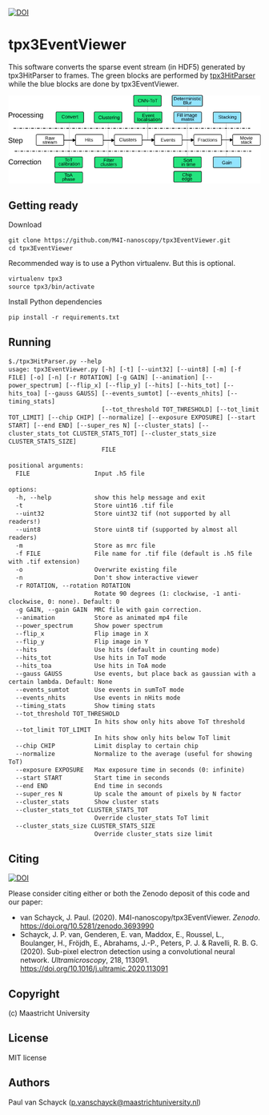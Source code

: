 [![DOI](https://zenodo.org/badge/112339162.svg)](https://zenodo.org/badge/latestdoi/112339162)
# tpx3EventViewer

This software converts the sparse event stream (in HDF5) generated by tpx3HitParser to frames. 
The green blocks are performed by [tpx3HitParser](https://github.com/M4I-nanoscopy/tpx3HitParser) while the blue blocks are done by tpx3EventViewer.

![Processing](processing.svg)


## Getting ready

Download

```
git clone https://github.com/M4I-nanoscopy/tpx3EventViewer.git
cd tpx3EventViewer
```

Recommended way is to use a Python virtualenv. But this is optional.

```
virtualenv tpx3
source tpx3/bin/activate
```

Install Python dependencies

```
pip install -r requirements.txt
```

## Running

```
$./tpx3HitParser.py --help
usage: tpx3EventViewer.py [-h] [-t] [--uint32] [--uint8] [-m] [-f FILE] [-o] [-n] [-r ROTATION] [-g GAIN] [--animation] [--power_spectrum] [--flip_x] [--flip_y] [--hits] [--hits_tot] [--hits_toa] [--gauss GAUSS] [--events_sumtot] [--events_nhits] [--timing_stats]
                          [--tot_threshold TOT_THRESHOLD] [--tot_limit TOT_LIMIT] [--chip CHIP] [--normalize] [--exposure EXPOSURE] [--start START] [--end END] [--super_res N] [--cluster_stats] [--cluster_stats_tot CLUSTER_STATS_TOT] [--cluster_stats_size CLUSTER_STATS_SIZE]
                          FILE

positional arguments:
  FILE                  Input .h5 file

options:
  -h, --help            show this help message and exit
  -t                    Store uint16 .tif file
  --uint32              Store uint32 tif (not supported by all readers!)
  --uint8               Store uint8 tif (supported by almost all readers)
  -m                    Store as mrc file
  -f FILE               File name for .tif file (default is .h5 file with .tif extension)
  -o                    Overwrite existing file
  -n                    Don't show interactive viewer
  -r ROTATION, --rotation ROTATION
                        Rotate 90 degrees (1: clockwise, -1 anti-clockwise, 0: none). Default: 0
  -g GAIN, --gain GAIN  MRC file with gain correction.
  --animation           Store as animated mp4 file
  --power_spectrum      Show power spectrum
  --flip_x              Flip image in X
  --flip_y              Flip image in Y
  --hits                Use hits (default in counting mode)
  --hits_tot            Use hits in ToT mode
  --hits_toa            Use hits in ToA mode
  --gauss GAUSS         Use events, but place back as gaussian with a certain lambda. Default: None
  --events_sumtot       Use events in sumToT mode
  --events_nhits        Use events in nHits mode
  --timing_stats        Show timing stats
  --tot_threshold TOT_THRESHOLD
                        In hits show only hits above ToT threshold
  --tot_limit TOT_LIMIT
                        In hits show only hits below ToT limit
  --chip CHIP           Limit display to certain chip
  --normalize           Normalize to the average (useful for showing ToT)
  --exposure EXPOSURE   Max exposure time in seconds (0: infinite)
  --start START         Start time in seconds
  --end END             End time in seconds
  --super_res N         Up scale the amount of pixels by N factor
  --cluster_stats       Show cluster stats
  --cluster_stats_tot CLUSTER_STATS_TOT
                        Override cluster_stats ToT limit
  --cluster_stats_size CLUSTER_STATS_SIZE
                        Override cluster_stats size limit
```
## Citing

[![DOI](https://zenodo.org/badge/112339162.svg)](https://zenodo.org/badge/latestdoi/112339162)

Please consider citing either or both the Zenodo deposit of this code and our paper:

* van Schayck, J. Paul. (2020). M4I-nanoscopy/tpx3EventViewer. _Zenodo_. https://doi.org/10.5281/zenodo.3693990
* Schayck, J. P. van, Genderen, E. van, Maddox, E., Roussel, L., Boulanger, H., Fröjdh, E., Abrahams, J.-P., Peters, P. J. & Ravelli, R. B. G. (2020). Sub-pixel electron detection using a convolutional neural network. _Ultramicroscopy_, 218, 113091. https://doi.org/10.1016/j.ultramic.2020.113091

## Copyright

(c) Maastricht University

## License

MIT license

## Authors

Paul van Schayck (p.vanschayck@maastrichtuniversity.nl)